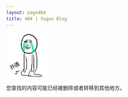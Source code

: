 ```yaml
---
layout: page404
title: 404 | Yuguo Blog
---
```


![404](/files/common/404.jpg)

您查找的内容可能已经被删除或者转移到其他地方。
